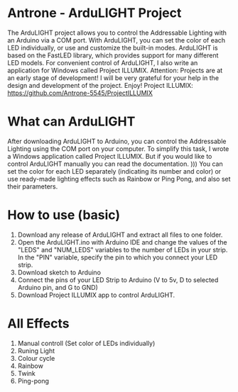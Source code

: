 # Antrone - ArduLIGHT Project
The ArduLIGHT project allows you to control the Addressable Lighting with an Arduino via a COM port. With ArduLIGHT, you can set the color of each LED individually, or use and customize the built-in modes. ArduLIGHT is based on the FastLED library, which provides support for many different LED models. For convenient control of ArduLIGHT, I also write an application for Windows called Project ILLUMIX.  Attention: Projects are at an early stage of development! I will be very grateful for your help in the design and development of the project. Enjoy!
Project ILLUMIX: https://github.com/Antrone-5545/ProjectILLUMIX

# What can ArduLIGHT
After downloading ArduLIGHT to Arduino, you can control the Addressable Lighting using the COM port on your computer. To simplify this task, I wrote a Windows application called Project ILLUMIX. But if you would like to control ArduLIGHT manually you can read the documentation. )))
You can set the color for each LED separately (indicating its number and color) or use ready-made lighting effects such as Rainbow or Ping Pong, and also set their parameters.

# How to use (basic)
1)	Download any release of ArduLIGHT and extract all files to one folder.
2)	Open the ArduLIGHT.ino with Arduino IDE and change the values of the "LEDS" and "NUM_LEDS" variables to the number of LEDs in your strip. In the "PIN" variable, specify the pin to which you connect your LED strip.
3)	Download sketch to Arduino
4)	Connect the pins of your LED Strip to Arduino (V to 5v, D to selected Arduino pin, and G to GND)
5) Download Project ILLUMIX app to control ArduLIGHT.

# All Effects
1) Manual controll (Set color of LEDs individually)
2) Runing Light
3) Colour cycle
4) Rainbow
5) Twink
6) Ping-pong
